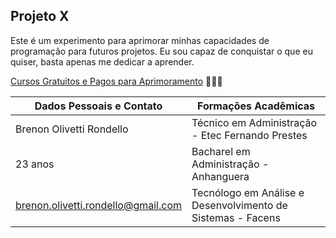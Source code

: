 ## Projeto X

Este é um experimento para aprimorar minhas capacidades de programação para futuros projetos. Eu sou capaz de conquistar o que eu quiser, basta apenas me dedicar a aprender.

[Cursos Gratuitos e Pagos para Aprimoramento](https://www.dio.me/) 📖🧑‍🎓

| Dados Pessoais e Contato | Formações Acadêmicas |
|---|---|
| Brenon Olivetti Rondello | Técnico em Administração - Etec Fernando Prestes |
| 23 anos | Bacharel em Administração - Anhanguera |
| brenon.olivetti.rondello@gmail.com | Tecnólogo em Análise e Desenvolvimento de Sistemas - Facens | 
